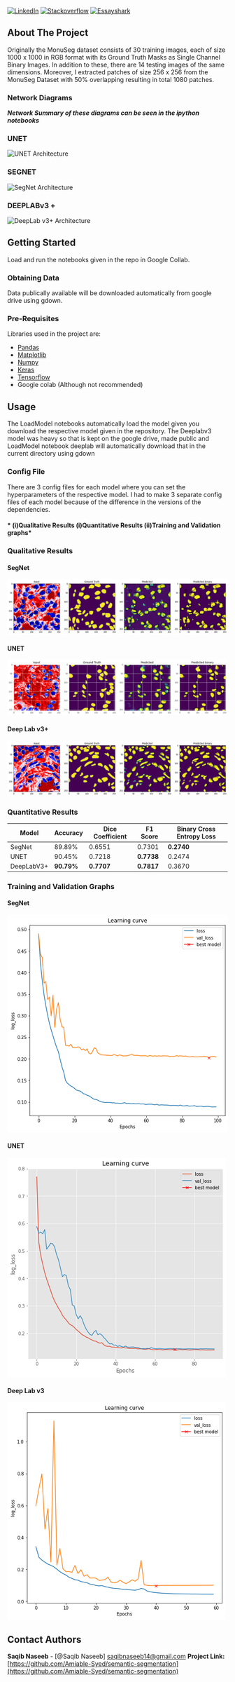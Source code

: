 [![LinkedIn][linkedin-shield]][linkedin-url]
[![Stackoverflow][stackoverflow-shield]][stackoverflow-url]
[![Essayshark][essayshark-shield]][essayshark-url]

<!-- ABOUT THE PROJECT -->
## About The Project
              
Originally the MonuSeg dataset consists of 30 training images, each of size 1000 x 1000 in RGB format with its Ground Truth Masks as Single Channel Binary Images. In addition to these, there are 14 testing images of the same dimensions.
Moreover, I extracted patches of size 256 x 256 from the MonuSeg Dataset with 50% overlapping resulting in total 1080 patches.

### Network Diagrams

_**Network Summary of these diagrams can be seen in the ipython notebooks**_

### UNET
![UNET Architecture](https://www.researchgate.net/profile/Alan_Jackson9/publication/323597886/figure/fig2/AS:601386504957959@1520393124691/Convolutional-neural-network-CNN-architecture-based-on-UNET-Ronneberger-et-al.png)

### SEGNET
![SegNet Architecture](https://www.researchgate.net/profile/Vijay_Badrinarayanan/publication/283471087/figure/fig1/AS:391733042008065@1470407843299/An-illustration-of-the-SegNet-architecture-There-are-no-fully-connected-layers-and-hence.png)

### DEEPLABv3 +
![DeepLab v3+ Architecture](https://www.researchgate.net/profile/Manu_Goyal9/publication/330871054/figure/fig3/AS:722795042455552@1549339175407/Detailed-architecture-of-DeeplabV3-for-segmentation-on-skin-lesion-dataset-25.ppm)

<!-- GETTING STARTED -->

## Getting Started
Load and run the notebooks given in the repo in Google Collab. 

### Obtaining Data
Data publically available will be downloaded automatically from google drive using gdown. 

### Pre-Requisites
Libraries used in the project are:
* [Pandas](https://pandas.pydata.org/)
* [Matplotlib](https://matplotlib.org/)
* [Numpy](https://numpy.org)
* [Keras](https://keras.io)
* [Tensorflow](https://tensorflow.org)
* Google colab (Although not recommended)

<!-- USAGE EXAMPLES -->
## Usage
The LoadModel notebooks automatically load the model given you download the respective model given in the repository. The Deeplabv3 model was heavy so that is kept on the google drive, made public and LoadModel notebook deeplab will automatically download that in the current directory using gdown

### Config File
There are 3 config files for each model where you can set the hyperparameters of the respective model. I had to make 3 separate config files of each model because of the difference in the versions of the dependencies.

#### * (i)Qualitative Results (i)Quantitative Results (ii)Training and Validation graphs*


### Qualitative Results

#### SegNet
![SegNet Results][segnet-qual-res]

#### UNET
![UNET Results][unet-qual-res]

#### Deep Lab v3+
![DeepLab Results][deeplab-qual-res]

### Quantitative Results
| Model | Accuracy | Dice Coefficient | F1 Score | Binary Cross Entropy Loss|
| ------------- | ------------- | ------------- | ------------- | ------------- |
| SegNet | 89.89% | 0.6551 | 0.7301 | **0.2740** |
| UNET | 90.45% | 0.7218 | **0.7738** | 0.2474 |
| DeepLabV3+ | **90.79%** | **0.7707** | **0.7817** | 0.3670 |


### Training and Validation Graphs

#### SegNet
![SegNet Training Loss][segnet-train-graph]

#### UNET
![UNET Training Loss][unet-train-graph]

#### Deep Lab v3
![DeepLab Training Loss][deeplab-train-graph]


## Contact Authors
<!-- CONTACT Author -->

**Saqib Naseeb** - [@Saqib Naseeb] saqibnaseeb14@gmail.com
**Project Link:** [https://github.com/Amiable-Syed/semantic-segmentation](https://github.com/Amiable-Syed/semantic-segmentation)


[linkedin-shield]: https://img.shields.io/badge/-LinkedIn-black.svg?style=flat-square&logo=linkedin&colorB=555
[linkedin-url]: https://www.linkedin.com/in/saqib-naseeb/
[stackoverflow-shield]:https://img.shields.io/badge/stackover-flow-orange
[stackoverflow-url]:https://stackoverflow.com/users/4938828/saqib-naseeb
[essayshark-shield]:https://img.shields.io/badge/Essay-Shark-blue
[essayshark-url]:https://essayshark.com/writers/amiablesyed.html

[unet-qual-res]: unet.png
[segnet-qual-res]: segNet_GT.png
[deeplab-qual-res]: deeplabv3.png

[unet-train-graph]: Unet_plot.png
[segnet-train-graph]: segnet_plot.png
[deeplab-train-graph]: deeplabv3_plot.png

